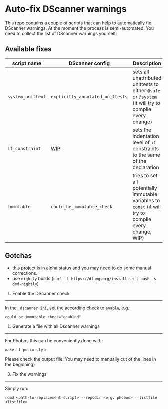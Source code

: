 Auto-fix DScanner warnings
==========================

This repo contains a couple of scripts that can help to automatically fix DScanner
warnings.
At the moment the process is semi-automated. You need to collect the list of
DScanner warnings yourself:

Available fixes
---------------

| script name        | DScanner config       			 | Description                   |
| ----------------- | ---------------------------- | ----------------------------- |
|`system_unittext`  | `explicitly_annotated_unittests`  | sets all unattributed unittests to either `@safe` or `@system` (it will try to compile every change)|
|`if_constraint`    | [WIP][if_constraints]			  | sets the indentation level of `if` constraints to the same of the declaration |
|`immutable`        | `could_be_immutable_check`		  | tries to set all potentially immutable variables to `const` (it will try to compile every change, WIP) |

[if_constraints]: https://github.com/Hackerpilot/Dscanner/pull/394

Gotchas
-------

- this project is in alpha status and you may need to do some manual corrections.
- use `nightly` builds (`curl -L https://dlang.org/install.sh | bash -s dmd-nightly`)

1) Enable the DScanner check
----------------------------

In the `.dscanner.ini`, set the according check to `enable`, e.g.:

```
could_be_immutable_check="enabled"
```

1) Generate a file with all Dscanner warnings
---------------------------------------------

For Phobos this can be conveniently done with:

```
make -f posix style
```

Please check the output file.
You may need to manually cut of the lines in the beginning)

3) Fix the warnings
-------------------

Simply run:

```
rdmd <path-to-replacement-script> --repodir <e.g. phobos> --listfile <listfile>
```
